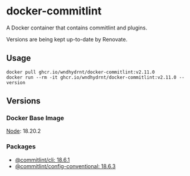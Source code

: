 # docker-commitlint

A Docker container that contains commitlint and plugins.

Versions are being kept up-to-date by Renovate.

## Usage

```shell
docker pull ghcr.io/wndhydrnt/docker-commitlint:v2.11.0
docker run --rm -it ghcr.io/wndhydrnt/docker-commitlint:v2.11.0 --version
```

## Versions

### Docker Base Image

[Node](https://hub.docker.com/_/node): 18.20.2

### Packages

- [@commitlint/cli: 18.6.1](https://www.npmjs.com/package/@commitlint/cli/v/18.6.1)
- [@commitlint/config-conventional: 18.6.3](https://www.npmjs.com/package/@commitlint/config-conventional/v/18.6.3)
